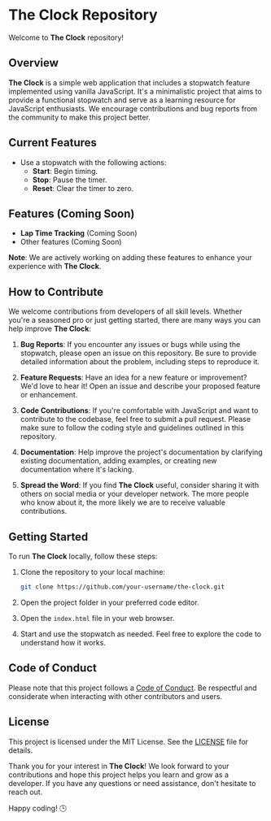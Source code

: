 # The Clock Repository

Welcome to **The Clock** repository! 

## Overview

**The Clock** is a simple web application that includes a stopwatch feature implemented using vanilla JavaScript. It's a minimalistic project that aims to provide a functional stopwatch and serve as a learning resource for JavaScript enthusiasts. We encourage contributions and bug reports from the community to make this project better.

## Current Features

- Use a stopwatch with the following actions:
  - **Start**: Begin timing.
  - **Stop**: Pause the timer.
  - **Reset**: Clear the timer to zero.

## Features (Coming Soon)

- **Lap Time Tracking** (Coming Soon)
- Other features (Coming Soon)

**Note**: We are actively working on adding these features to enhance your experience with **The Clock**.

## How to Contribute

We welcome contributions from developers of all skill levels. Whether you're a seasoned pro or just getting started, there are many ways you can help improve **The Clock**:

1. **Bug Reports**: If you encounter any issues or bugs while using the stopwatch, please open an issue on this repository. Be sure to provide detailed information about the problem, including steps to reproduce it.

2. **Feature Requests**: Have an idea for a new feature or improvement? We'd love to hear it! Open an issue and describe your proposed feature or enhancement.

3. **Code Contributions**: If you're comfortable with JavaScript and want to contribute to the codebase, feel free to submit a pull request. Please make sure to follow the coding style and guidelines outlined in this repository.

4. **Documentation**: Help improve the project's documentation by clarifying existing documentation, adding examples, or creating new documentation where it's lacking.

5. **Spread the Word**: If you find **The Clock** useful, consider sharing it with others on social media or your developer network. The more people who know about it, the more likely we are to receive valuable contributions.

## Getting Started

To run **The Clock** locally, follow these steps:

1. Clone the repository to your local machine:

   ```bash
   git clone https://github.com/your-username/the-clock.git
   ```

2. Open the project folder in your preferred code editor.

3. Open the `index.html` file in your web browser.

4. Start and use the stopwatch as needed. Feel free to explore the code to understand how it works.

## Code of Conduct

Please note that this project follows a [Code of Conduct](CODE_OF_CONDUCT.md). Be respectful and considerate when interacting with other contributors and users.

## License

This project is licensed under the MIT License. See the [LICENSE](LICENSE) file for details.

Thank you for your interest in **The Clock**! We look forward to your contributions and hope this project helps you learn and grow as a developer. If you have any questions or need assistance, don't hesitate to reach out.

Happy coding! 🕒

